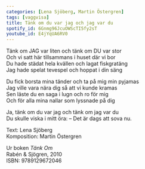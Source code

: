 ```yaml
---
categories: [Lena Sjöberg, Martin Östergren]
tags: [vaggvisa]
title: Tänk om du var jag och jag var du
spotify_id: 6Gnmg96JcuOWScTI5fy2sT
youtube_id: E4jYqUA6RV0
---
```


Tänk om JAG var liten och tänk om DU var stor  
Och vi satt här tillsammans i huset där vi bor  
Du hade städat hela kvällen och lagat fiskgratäng  
Jag hade spelat tevespel och hoppat i din säng

Du fick borsta mina tänder och ta på mig min pyjamas  
Jag ville vara nära dig så att vi kunde kramas  
Sen läste du en saga i lugn och ro för mig  
Och för alla mina nallar som lyssnade på dig  

Ja, tänk om du var jag och tänk om jag var du  
Du skulle viska i mitt öra:  – Det är dags att sova nu.


Text: Lena Sjöberg  
Komposition: Martin Östergren

Ur boken *Tänk Om*  
Rabén & Sjögren, 2010  
ISBN: 9789129672046
